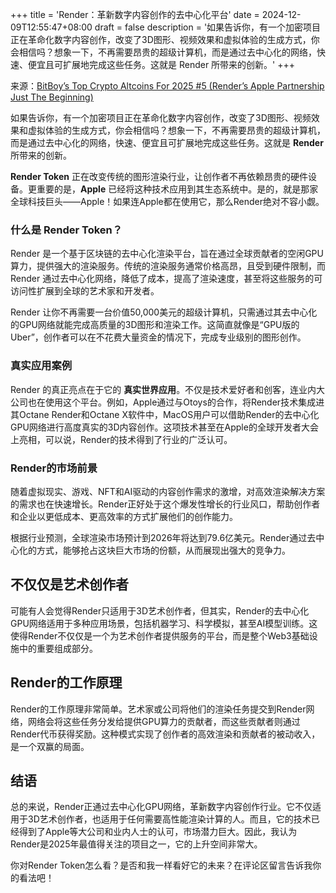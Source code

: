 +++
title = 'Render：革新数字内容创作的去中心化平台'
date = 2024-12-09T12:55:47+08:00
draft = false
description = '如果告诉你，有一个加密项目正在革命化数字内容创作，改变了3D图形、视频效果和虚拟体验的生成方式，你会相信吗？想象一下，不再需要昂贵的超级计算机，而是通过去中心化的网络，快速、便宜且可扩展地完成这些任务。这就是 Render 所带来的创新。'
+++

来源：[BitBoy’s Top Crypto Altcoins For 2025 #5 (Render’s Apple Partnership Just The Beginning)](https://www.youtube.com/watch?v=aqFRjaNA7DM)


如果告诉你，有一个加密项目正在革命化数字内容创作，改变了3D图形、视频效果和虚拟体验的生成方式，你会相信吗？想象一下，不再需要昂贵的超级计算机，而是通过去中心化的网络，快速、便宜且可扩展地完成这些任务。这就是 **Render** 所带来的创新。

**Render Token** 正在改变传统的图形渲染行业，让创作者不再依赖昂贵的硬件设备。更重要的是，**Apple** 已经将这种技术应用到其生态系统中。是的，就是那家全球科技巨头——Apple！如果连Apple都在使用它，那么Render绝对不容小觑。

### 什么是 Render Token？

Render 是一个基于区块链的去中心化渲染平台，旨在通过全球贡献者的空闲GPU算力，提供强大的渲染服务。传统的渲染服务通常价格高昂，且受到硬件限制，而 Render 通过去中心化网络，降低了成本，提高了渲染速度，甚至将这些服务的可访问性扩展到全球的艺术家和开发者。

Render 让你不再需要一台价值50,000美元的超级计算机，只需通过其去中心化的GPU网络就能完成高质量的3D图形和渲染工作。这简直就像是“GPU版的Uber”，创作者可以在不花费大量资金的情况下，完成专业级别的图形创作。

### 真实应用案例

Render 的真正亮点在于它的 **真实世界应用**。不仅是技术爱好者和创客，连业内大公司也在使用这个平台。例如，Apple通过与Otoys的合作，将Render技术集成进其Octane Render和Octane X软件中，MacOS用户可以借助Render的去中心化GPU网络进行高度真实的3D内容创作。这项技术甚至在Apple的全球开发者大会上亮相，可以说，Render的技术得到了行业的广泛认可。

### Render的市场前景

随着虚拟现实、游戏、NFT和AI驱动的内容创作需求的激增，对高效渲染解决方案的需求也在快速增长。Render正好处于这个爆发性增长的行业风口，帮助创作者和企业以更低成本、更高效率的方式扩展他们的创作能力。

根据行业预测，全球渲染市场预计到2026年将达到79.6亿美元。Render通过去中心化的方式，能够抢占这块巨大市场的份额，从而展现出强大的竞争力。

## 不仅仅是艺术创作者

可能有人会觉得Render只适用于3D艺术创作者，但其实，Render的去中心化GPU网络适用于多种应用场景，包括机器学习、科学模拟，甚至AI模型训练。这使得Render不仅仅是一个为艺术创作者提供服务的平台，而是整个Web3基础设施中的重要组成部分。

## Render的工作原理

Render的工作原理非常简单。艺术家或公司将他们的渲染任务提交到Render网络，网络会将这些任务分发给提供GPU算力的贡献者，而这些贡献者则通过Render代币获得奖励。这种模式实现了创作者的高效渲染和贡献者的被动收入，是一个双赢的局面。

## 结语

总的来说，Render正通过去中心化GPU网络，革新数字内容创作行业。它不仅适用于3D艺术创作者，也适用于任何需要高性能渲染计算的人。而且，它的技术已经得到了Apple等大公司和业内人士的认可，市场潜力巨大。因此，我认为Render是2025年最值得关注的项目之一，它的上升空间非常大。

你对Render Token怎么看？是否和我一样看好它的未来？在评论区留言告诉我你的看法吧！


